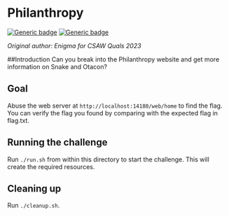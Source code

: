 # Philanthropy

[![Generic badge](https://img.shields.io/badge/Type-Web-green.svg)](https://shields.io/)
[![Generic badge](https://img.shields.io/badge/Level-Medium-orange.svg)](https://shields.io/)

*Original author: Enigma for CSAW Quals 2023*

##Introduction
Can you break into the Philanthropy website and get more information on Snake and Otacon?

## Goal
Abuse the web server at `http://localhost:14180/web/home` to find the flag. You can verify the flag you found by comparing with the expected flag in flag.txt.

## Running the challenge
Run `./run.sh` from within this directory to start the challenge. This will create the required resources.

## Cleaning up
Run `./cleanup.sh`.
